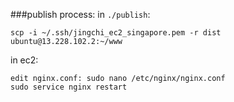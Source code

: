 ###publish process:
in `./publish`:
```
scp -i ~/.ssh/jingchi_ec2_singapore.pem -r dist ubuntu@13.228.102.2:~/www
```

in ec2:
```
edit nginx.conf: sudo nano /etc/nginx/nginx.conf
sudo service nginx restart
```
